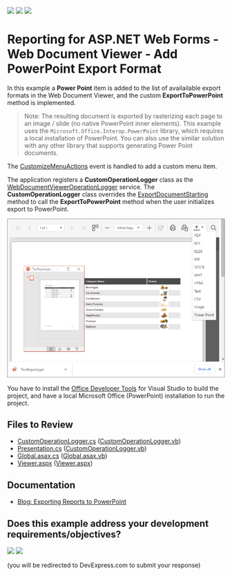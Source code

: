 <!-- default badges list -->
[![](https://img.shields.io/badge/Open_in_DevExpress_Support_Center-FF7200?style=flat-square&logo=DevExpress&logoColor=white)](https://supportcenter.devexpress.com/ticket/details/T457196)
[![](https://img.shields.io/badge/📖_How_to_use_DevExpress_Examples-e9f6fc?style=flat-square)](https://docs.devexpress.com/GeneralInformation/403183)
[![](https://img.shields.io/badge/💬_Leave_Feedback-feecdd?style=flat-square)](#does-this-example-address-your-development-requirementsobjectives)
<!-- default badges end -->
# Reporting for ASP.NET Web Forms - Web Document Viewer - Add PowerPoint Export Format

In this example a **Power Point** item is added to the list of availailable export formats in the Web Document Viewer, and the custom **ExportToPowerPoint** method is implemented.  

>Note: The resulting document is exported by rasterizing each page to an image / slide (no native PowerPoint inner elements). This example uses the `Microsoft.Office.Interop.PowerPoint` library, which requires a local installation of PowerPoint. You can also use the similar solution with any other library that supports generating Power Point documents.



The [CustomizeMenuActions](https://docs.devexpress.com/XtraReports/js-ASPxClientWebDocumentViewer#js_aspxclientwebdocumentviewer_customizemenuactions) event is handled to add a custom menu item. 

The application registers a **CustomOperationLogger** class as the [WebDocumentViewerOperationLogger](https://docs.devexpress.com/XtraReports/DevExpress.XtraReports.Web.WebDocumentViewer.WebDocumentViewerOperationLogge) service. The **CustomOperationLogger** class overrides the [ExportDocumentStarting](https://docs.devexpress.com/XtraReports/DevExpress.XtraReports.Web.WebDocumentViewer.WebDocumentViewerOperationLogger.N----F-y-----8-p) method to call the **ExportToPowerPoint** method when the user initializes export to PowerPoint.


![Web Document Viewer Export to Microsoft PowerPoint](Images/screenshot.png)

You have to install the [Office Developer Tools](https://visualstudio.microsoft.com/vs/features/office-tools/) for Visual Studio to build the project, and have a local Microsoft Office (PowerPoint) installation to run the project.

## Files to Review

- [CustomOperationLogger.cs](CS/ReportingPowerPointExportSample/Services/CustomOperationLogger.cs) ([CustomOperationLogger.vb](VB/ReportingPowerPointExportSample/Services/CustomOperationLogger.vb))
- [Presentation.cs](CS/ReportingPowerPointExportSample/Services/CustomOperationLogger.cs) ([CustomOperationLogger.vb](VB/ReportingPowerPointExportSample/Services/Presentation.vb))
- [Global.asax.cs](CS/ReportingPowerPointExportSample/Global.asax.cs) ([Global.asax.vb](VB/ReportingPowerPointExportSample/Global.asax.vb))
- [Viewer.aspx](CS/ReportingPowerPointExportSample/Viewer.aspx) ([Viewer.aspx](VB/ReportingPowerPointExportSample/Viewer.aspx))

## Documentation

- [Blog: Exporting Reports to PowerPoint](https://community.devexpress.com/blogs/seth/archive/2011/02/14/exporting-reports-to-powerpoint.aspx)
<!-- feedback -->
## Does this example address your development requirements/objectives?

[<img src="https://www.devexpress.com/support/examples/i/yes-button.svg"/>](https://www.devexpress.com/support/examples/survey.xml?utm_source=github&utm_campaign=reporting-web-viewer-powerpoint-export&~~~was_helpful=yes) [<img src="https://www.devexpress.com/support/examples/i/no-button.svg"/>](https://www.devexpress.com/support/examples/survey.xml?utm_source=github&utm_campaign=reporting-web-viewer-powerpoint-export&~~~was_helpful=no)

(you will be redirected to DevExpress.com to submit your response)
<!-- feedback end -->
